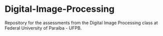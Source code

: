 # Digital-Image-Processing
Repository for the assessments from the Digital Image Processing class at Federal University of Paraíba - UFPB. 
